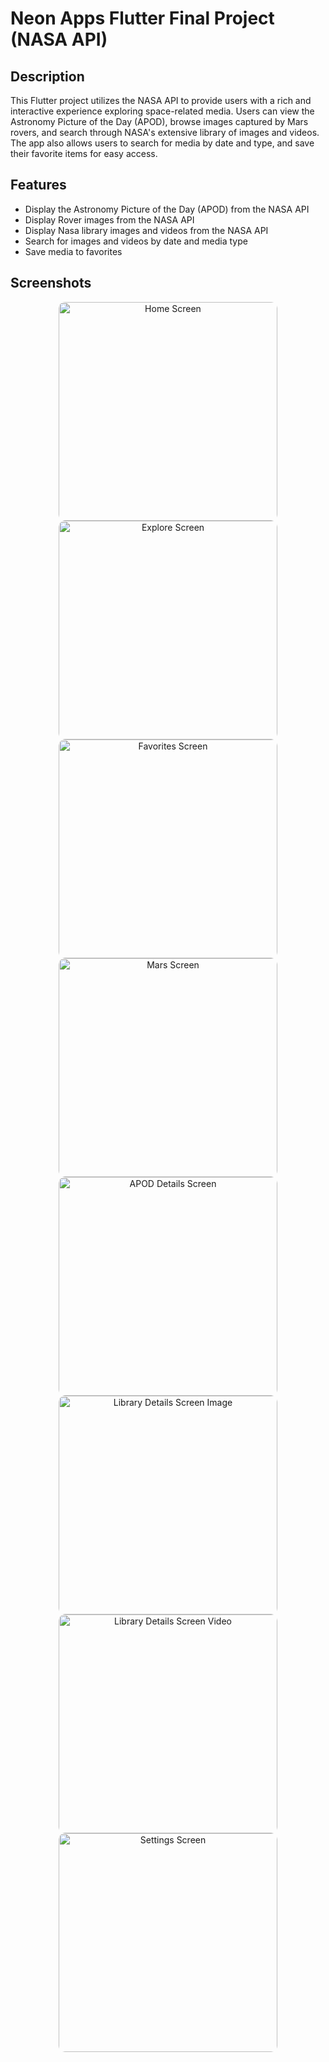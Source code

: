 # Neon Apps Flutter Final Project (NASA API)

## Description

This Flutter project utilizes the NASA API to provide users with a rich and interactive experience exploring space-related media. Users can view the Astronomy Picture of the Day (APOD), browse images captured by Mars rovers, and search through NASA's extensive library of images and videos. The app also allows users to search for media by date and type, and save their favorite items for easy access.

## Features

- Display the Astronomy Picture of the Day (APOD) from the NASA API
- Display Rover images from the NASA API
- Display Nasa library images and videos from the NASA API
- Search for images and videos by date and media type
- Save media to favorites

## Screenshots

<style>
    img[src*="#thumbnail"] {
        height: 350px;
        border-radius: 10px;
    }
</style>

<div align="center">

![Home Screen](resources/home_screen.png#thumbnail)
![Explore Screen](resources/explore_screen.png#thumbnail)
![Favorites Screen](resources/favorites_screen.png#thumbnail)
![Mars Screen](resources/mars_screen.png#thumbnail)
![APOD Details Screen](resources/apod_details_screen.png#thumbnail)
![Library Details Screen Image](resources/library_details_screen_image.png#thumbnail)
![Library Details Screen Video](resources/library_details_screen_video.png#thumbnail)
![Settings Screen](resources/settings_screen.png#thumbnail)

</div>
